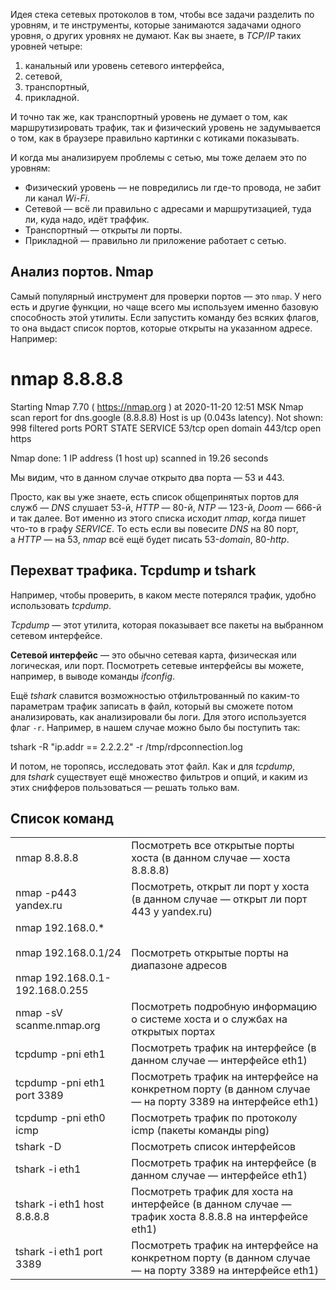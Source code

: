 
Идея стека сетевых протоколов в том, чтобы все задачи разделить по уровням, и те инструменты, которые занимаются задачами одного уровня, о других уровнях не думают. Как вы знаете, в _TCP/IP_ таких уровней четыре:

1. канальный или уровень сетевого интерфейса,
2. сетевой,
3. транспортный,
4. прикладной.

И точно так же, как транспортный уровень не думает о том, как маршрутизировать трафик, так и физический уровень не задумывается о том, как в браузере правильно картинки с котиками показывать.

И когда мы анализируем проблемы с сетью, мы тоже делаем это по уровням:

- Физический уровень — не повредились ли где-то провода, не забит ли канал _Wi-Fi_.
- Сетевой — всё ли правильно с адресами и маршрутизацией, туда ли, куда надо, идёт траффик.
- Транспортный — открыты ли порты.
- Прикладной — правильно ли приложение работает с сетью.

## **Анализ портов. Nmap**


Самый популярный инструмент для проверки портов — это `nmap`. У него есть и другие функции, но чаще всего мы используем именно базовую способность этой утилиты. Если запустить команду без всяких флагов, то она выдаст список портов, которые открыты на указанном адресе. Например:

# nmap 8.8.8.8
Starting Nmap 7.70 ( https://nmap.org ) at 2020-11-20 12:51 MSK
Nmap scan report for dns.google (8.8.8.8)
Host is up (0.043s latency).
Not shown: 998 filtered ports
PORT    STATE SERVICE
53/tcp  open  domain
443/tcp open  https

Nmap done: 1 IP address (1 host up) scanned in 19.26 seconds

Мы видим, что в данном случае открыто два порта — 53 и 443.

Просто, как вы уже знаете, есть список общепринятых портов для служб — _DNS_ слушает 53-й, _HTTP_ — 80-й, _NTP_ — 123-й, _Doom_ — 666-й и так далее. Вот именно из этого списка исходит _nmap_, когда пишет что-то в графу _SERVICE_. То есть если вы повесите _DNS_ на 80 порт, а _HTTP_ — на 53, _nmap_ всё ещё будет писать 53-_domain_, 80-_http_.


## **Перехват трафика. Tcpdump и tshark**

Например, чтобы проверить, в каком месте потерялся трафик, удобно использовать _tcpdump_.

_Tcpdump_ — этот утилита, которая показывает все пакеты на выбранном сетевом интерфейсе.

**Сетевой интерфейс** — это обычно сетевая карта, физическая или логическая, или порт. Посмотреть сетевые интерфейсы вы можете, например, в выводе команды _ifconfig_.

Ещё _tshark_ славится возможностью отфильтрованный по каким-то параметрам трафик записать в файл, который вы сможете потом анализировать, как анализировали бы логи. Для этого используется флаг `-r`. Например, в нашем случае можно было бы поступить так:

tshark -R "ip.addr == 2.2.2.2" -r /tmp/rdpconnection.log

И потом, не торопясь, исследовать этот файл. Как и для _tcpdump_, для _tshark_ существует ещё множество фильтров и опций, и каким из этих снифферов пользоваться — решать только вам.

## **Список команд**

|   |   |
|---|---|
|nmap 8.8.8.8|Посмотреть все открытые порты хоста (в данном случае — хоста 8.8.8.8)|
|nmap -p443 yandex.ru|Посмотреть, открыт ли порт у хоста (в данном случае — открыт ли порт 443 у yandex.ru)|
|nmap 192.168.0.*<br><br>nmap 192.168.0.1/24<br><br>nmap 192.168.0.1-192.168.0.255|Посмотреть открытые порты на диапазоне адресов|
|nmap -sV scanme.nmap.org|Посмотреть подробную информацию о системе хоста и о службах на открытых портах|
|tcpdump -pni eth1|Посмотреть трафик на интерфейсе (в данном случае — интерфейсе eth1)|
|tcpdump -pni eth1 port 3389|Посмотреть трафик на интерфейсе на конкретном порту (в данном случае — на порту 3389 на интерфейсе eth1)|
|tcpdump -pni eth0 icmp|Посмотреть трафик по протоколу icmp (пакеты команды ping)|
|tshark -D|Посмотреть список интерфейсов|
|tshark -i eth1|Посмотреть трафик на интерфейсе (в данном случае — интерфейсе eth1)|
|tshark -i eth1 host 8.8.8.8|Посмотреть трафик для хоста на интерфейсе (в данном случае — трафик хоста 8.8.8.8 на интерфейсе eth1)|
|tshark -i eth1 port 3389|Посмотреть трафик на интерфейсе на конкретном порту (в данном случае — на порту 3389 на интерфейсе eth1)|

